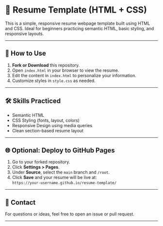# 💼 Resume Template (HTML + CSS)

This is a simple, responsive resume webpage template built using HTML and CSS. Ideal for beginners practicing semantic HTML, basic styling, and responsive layouts.

---

## 🚀 How to Use

1. **Fork or Download** this repository.
2. Open `index.html` in your browser to view the resume.
3. Edit the content in `index.html` to personalize your information.
4. Customize styles in `style.css` as needed.

---

## 🛠 Skills Practiced

- Semantic HTML
- CSS Styling (fonts, layout, colors)
- Responsive Design using media queries
- Clean section-based resume layout

---

## 🌐 Optional: Deploy to GitHub Pages

1. Go to your forked repository.
2. Click **Settings > Pages**.
3. Under **Source**, select the `main` branch and `/root`.
4. Click **Save** and your resume will be live at:  
   `https://your-username.github.io/resume-template/`

---

## 📩 Contact

For questions or ideas, feel free to open an issue or pull request.

---
